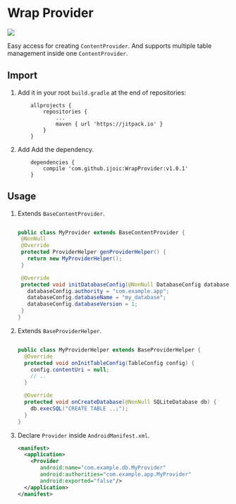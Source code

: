# Wrap Provider

[![](https://jitpack.io/v/ijoic/WrapProvider.svg)](https://jitpack.io/#ijoic/WrapProvider)

Easy access for creating `ContentProvider`. And supports multiple table management inside one `ContentProvider`.

## Import

1. Add it in your root `build.gradle` at the end of repositories:

    ```
        allprojects {
            repositories {
                ...
                maven { url 'https://jitpack.io' }
            }
        }
    ```

2. Add Add the dependency.

    ```
        dependencies {
            compile 'com.github.ijoic:WrapProvider:v1.0.1'
        }
	```

## Usage

1. Extends `BaseContentProvider`.

     ```java

    public class MyProvider extends BaseContentProvider {
      @NonNull
      @Override
      protected ProviderHelper genProviderHelper() {
        return new MyProviderHelper();
      }

      @Override
      protected void initDatabaseConfig(@NonNull DatabaseConfig databaseConfig) {
        databaseConfig.authority = "com.example.app";
        databaseConfig.databaseName = "my_database";
        databaseConfig.databaseVersion = 1;
      }
    }

     ```
2. Extends `BaseProviderHelper`.

    ```java

    public class MyProviderHelper extends BaseProviderHelper {
      @Override
      protected void onInitTableConfig(TableConfig config) {
        config.contentUri = null;
        // ..
      }

      @Override
      protected void onCreateDatabase(@NonNull SQLiteDatabase db) {
        db.execSQL("CREATE TABLE ..;");
      }
    }

    ```

3. Declare `Provider` inside `AndroidManifest.xml`.

    ```xml
    <manifest>
      <application>
        <Provider
           android:name="com.example.db.MyProvider"
           android:authorities="com.example.app.MyProvider"
           android:exported="false"/>
      </application>
    </manifest>
    ```